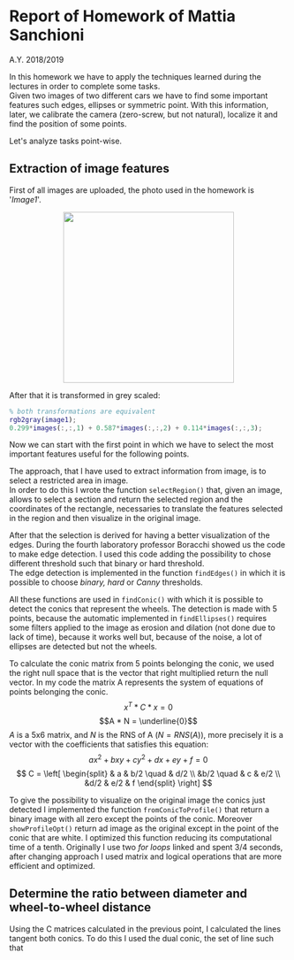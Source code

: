 # Report of Homework of Mattia Sanchioni
A.Y. 2018/2019


In this homework we have to apply the techniques learned during the lectures in order to complete some tasks.    
Given two images of two different cars we have to find some important features such edges, ellipses or symmetric point. With this information, later, we calibrate the camera (zero-screw, but not natural), localize it and find the position of some points.     

Let's analyze tasks point-wise.

## Extraction of image features
First of all images are uploaded, the photo used in the homework is '_Image1_'.

<div style="text-align: center"><img src=\Image1.jpeg style="text-align:center" height=309></div>

After that it is transformed in grey scaled:
```matlab
% both transformations are equivalent
rgb2gray(image1);
0.299*images(:,:,1) + 0.587*images(:,:,2) + 0.114*images(:,:,3);
```

Now we can start with the first point in which we have to select the most important features useful for the following points.

The approach, that I have used to extract information from image, is to select a restricted area in image.     
In order to do this I wrote the function `selectRegion()` that, given an image, allows to select a section and return the selected region and the coordinates of the rectangle, necessaries to translate the features selected in the region and then visualize in the original image.

After that the selection is derived for having a better visualization of the edges. During the fourth laboratory professor Boracchi showed us the code to make edge detection. I used this code adding the possibility to chose different threshold such that binary or hard threshold.     
The edge detection is implemented in the function `findEdges()` in which it is possible to choose *binary, hard* or *Canny* thresholds.

All these functions are used in `findConic()` with which it is possible to detect the conics that represent the wheels. The detection is made with 5 points, because the automatic implemented in `findEllipses()` requires some filters applied to the image as erosion and dilation (not done due to lack of time), because it works well but, because of the noise, a lot of ellipses are detected but not the wheels.

To calculate the conic matrix from 5 points belonging the conic, we used the right null space that is the vector that right multiplied return the null vector. In my code the matrix A represents the system of equations of points belonging the conic.
$$ x^T * C * x = 0 $$
$$A * N = \underline{0}$$
*A* is a 5x6 matrix, and *N* is the RNS of A ($N = RNS(A)$), more precisely it is a vector with the coefficients that satisfies this equation:
$$ax^2+ bxy + cy^2 + dx + ey + f = 0$$
$$
C = \left[
\begin{split}
& a &  b/2 \quad & d/2
\\
&b/2 \quad & c & e/2
\\
&d/2 & e/2 & f
\end{split}
\right]
$$



To give the possibility to visualize on the original image the conics just detected I implemented the function `fromConicToProfile()` that return a binary image with all zero except the points of the conic. Moreover `showProfileOpt()` return ad image as the original except in the point of the conic that are white. I optimized this function reducing its computational time of a tenth. Originally I use two *for loops* linked and spent 3/4 seconds, after changing approach I used matrix and logical operations that are more efficient and optimized.

## Determine the ratio between diameter and wheel-to-wheel distance
Using the C matrices calculated in the previous point, I calculated the lines tangent both conics. To do this I used the dual conic, the set of line such that $$$$
